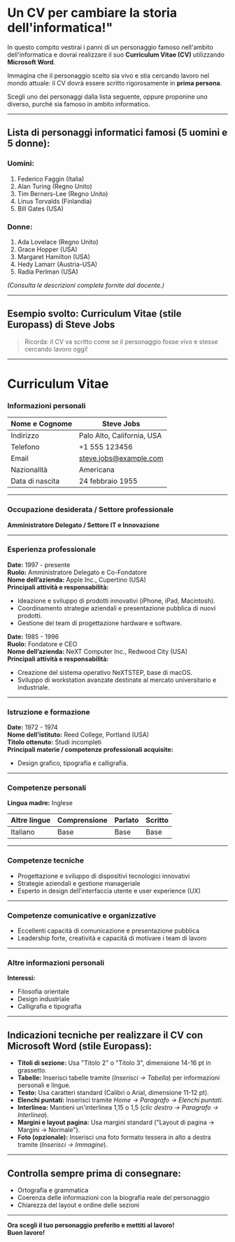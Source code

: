 # **Un CV per cambiare la storia dell'informatica!"**

In questo compito vestirai i panni di un personaggio famoso nell'ambito dell'informatica e dovrai realizzare il suo **Curriculum Vitae (CV)** utilizzando **Microsoft Word**.

Immagina che il personaggio scelto sia vivo e stia cercando lavoro nel mondo attuale: il CV dovrà essere scritto rigorosamente in **prima persona**.

Scegli uno dei personaggi dalla lista seguente, oppure proponine uno diverso, purché sia famoso in ambito informatico.

---

## Lista di personaggi informatici famosi (5 uomini e 5 donne):

### Uomini:

1. Federico Faggin (Italia)  
2. Alan Turing (Regno Unito)  
3. Tim Berners-Lee (Regno Unito)  
4. Linus Torvalds (Finlandia)  
5. Bill Gates (USA)

### Donne:

1. Ada Lovelace (Regno Unito)  
2. Grace Hopper (USA)  
3. Margaret Hamilton (USA)  
4. Hedy Lamarr (Austria-USA)  
5. Radia Perlman (USA)

*(Consulta le descrizioni complete fornite dal docente.)*

---

## Esempio svolto: Curriculum Vitae (stile Europass) di Steve Jobs

> Ricorda: il CV va scritto come se il personaggio fosse vivo e stesse cercando lavoro oggi!

---

# **Curriculum Vitae**

### Informazioni personali

| Nome e Cognome   | Steve Jobs                       |
|------------------|----------------------------------|
| Indirizzo        | Palo Alto, California, USA       |
| Telefono         | +1 555 123456                    |
| Email            | steve.jobs@example.com           |
| Nazionalità      | Americana                        |
| Data di nascita  | 24 febbraio 1955                 |

---

### Occupazione desiderata / Settore professionale

**Amministratore Delegato / Settore IT e Innovazione**

---

### Esperienza professionale

**Date:** 1997 - presente  
**Ruolo:** Amministratore Delegato e Co-Fondatore  
**Nome dell’azienda:** Apple Inc., Cupertino (USA)  
**Principali attività e responsabilità:**  
- Ideazione e sviluppo di prodotti innovativi (iPhone, iPad, Macintosh).  
- Coordinamento strategie aziendali e presentazione pubblica di nuovi prodotti.  
- Gestione dei team di progettazione hardware e software.

**Date:** 1985 - 1996  
**Ruolo:** Fondatore e CEO  
**Nome dell’azienda:** NeXT Computer Inc., Redwood City (USA)  
**Principali attività e responsabilità:**  
- Creazione del sistema operativo NeXTSTEP, base di macOS.  
- Sviluppo di workstation avanzate destinate al mercato universitario e industriale.

---

### Istruzione e formazione

**Date:** 1972 - 1974  
**Nome dell’istituto:** Reed College, Portland (USA)  
**Titolo ottenuto:** Studi incompleti  
**Principali materie / competenze professionali acquisite:**  
- Design grafico, tipografia e calligrafia.

---

### Competenze personali

**Lingua madre:** Inglese

| Altre lingue | Comprensione | Parlato | Scritto |
|--------------|--------------|---------|---------|
| Italiano     | Base         | Base    | Base    |

---

### Competenze tecniche

- Progettazione e sviluppo di dispositivi tecnologici innovativi
- Strategie aziendali e gestione manageriale
- Esperto in design dell’interfaccia utente e user experience (UX)

---

### Competenze comunicative e organizzative

- Eccellenti capacità di comunicazione e presentazione pubblica
- Leadership forte, creatività e capacità di motivare i team di lavoro

---

### Altre informazioni personali

**Interessi:**  
- Filosofia orientale  
- Design industriale  
- Calligrafia e tipografia  

---

## Indicazioni tecniche per realizzare il CV con Microsoft Word (stile Europass):

- **Titoli di sezione:** Usa "Titolo 2" o "Titolo 3", dimensione 14-16 pt in grassetto.
- **Tabelle:** Inserisci tabelle tramite (*Inserisci → Tabella*) per informazioni personali e lingue.
- **Testo:** Usa caratteri standard (Calibri o Arial, dimensione 11-12 pt).
- **Elenchi puntati:** Inserisci tramite *Home → Paragrafo → Elenchi puntati*.
- **Interlinea:** Mantieni un'interlinea 1,15 o 1,5 (*clic destro → Paragrafo → Interlinea*).
- **Margini e layout pagina:** Usa margini standard ("Layout di pagina → Margini → Normale").
- **Foto (opzionale):** Inserisci una foto formato tessera in alto a destra tramite (*Inserisci → Immagine*).

---

## Controlla sempre prima di consegnare:

- Ortografia e grammatica
- Coerenza delle informazioni con la biografia reale del personaggio
- Chiarezza del layout e ordine delle sezioni

---

**Ora scegli il tuo personaggio preferito e mettiti al lavoro!**  
**Buon lavoro!**